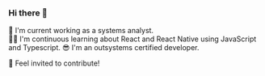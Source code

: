 ### Hi there 👋


 🔧 I'm current working as a systems analyst.  
 👨‍💻 I'm continuous learning about React and React Native using JavaScript and Typescript. 
 😎 I'm an outsystems certified developer.  

 🤘 Feel invited to contribute! 


<!--
**JerryMacedoCastro/JerryMacedoCastro** is a ✨ _special_ ✨ repository because its `README.md` (this file) appears on your GitHub profile.
